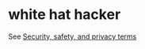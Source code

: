 # white hat hacker

See [Security, safety, and privacy terms](https://worldready.cloudapp.net/Styleguide/Read?id=2700&topicid=26894)
